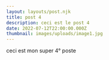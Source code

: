 ```yaml
---
layout: layouts/post.njk
title: post 4
description: ceci est le post 4
date: 2022-07-12T22:00:00.000Z
thumbnail: images/uploads/image1.jpg
---
```

ceci est mon super 4° poste